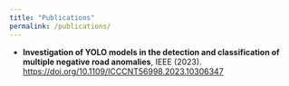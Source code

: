 ```yaml
---
title: "Publications"
permalink: /publications/
---
```


- **Investigation of YOLO models in the detection and classification of multiple negative road anomalies**, IEEE (2023). https://doi.org/10.1109/ICCCNT56998.2023.10306347 
